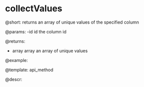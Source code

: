 collectValues
=============



@short: returns an array of unique values of the specified column 
	

@params:
-id   id    the column id

@returns:
- array   array    an array of unique values

@example:


@template:	api_method

	
@descr:


